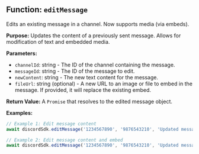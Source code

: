 ## Function: `editMessage`

Edits an existing message in a channel. Now supports media (via embeds).

**Purpose:**
Updates the content of a previously sent message.  Allows for modification of text and embedded media.

**Parameters:**
- `channelId`: string - The ID of the channel containing the message.
- `messageId`: string - The ID of the message to edit.
- `newContent`: string - The new text content for the message.
- `fileUrl`: string (optional) - A new URL to an image or file to embed in the message. If provided, it will replace the existing embed.

**Return Value:**
A `Promise` that resolves to the edited message object.

**Examples:**
```typescript
// Example 1: Edit message content
await discordSdk.editMessage('1234567890', '9876543210', 'Updated message text');

// Example 2: Edit message content and embed
await discordSdk.editMessage('1234567890', '9876543210', 'Updated message with image', 'https://example.com/new_image.png');
```